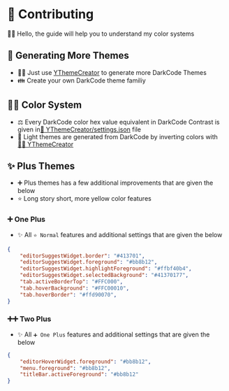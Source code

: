 # 💖 Contributing

🙋‍♂️ Hello, the guide will help you to understand my color systems

## 🚀 Generating More Themes

- 💁‍♂️ Just use [YThemeCreator](https://github.com/yedhrab/YThemeCreator) to generate more DarkCode Themes
- 👪 Create your own DarkCode theme familiy

## 👨‍💻 Color System

- ⚖️ Every DarkCode color hex value equivalent in DarkCode Contrast is given in[📜 YThemeCreator/settings.json](https://github.com/yedhrab/YThemeCreator/blob/master/settings.json#L7) file
- 💫 Light themes are generated from DarkCode by inverting colors with [👨‍🔬 YThemeCreator](https://github.com/yedhrab/YThemeCreator)


## ✨ Plus Themes

- ➕ Plus themes has a few additional improvements that are given the below
- ⭐ Long story short, more yellow color features

### ➕ One Plus

- ✨ All `⭐ Normal` features and additional settings that are given the below

```json
{
    "editorSuggestWidget.border": "#413701",
    "editorSuggestWidget.foreground": "#bb8b12",
    "editorSuggestWidget.highlightForeground": "#ffbf40b4",
    "editorSuggestWidget.selectedBackground": "#41370177",
    "tab.activeBorderTop": "#FFC000",
    "tab.hoverBackground": "#FFC00010",
    "tab.hoverBorder": "#ffd90070",
}
```

### ➕➕ Two Plus

- ✨ All `➕ One Plus` features and additional settings that are given the below

```json
{
    "editorHoverWidget.foreground": "#bb8b12",
    "menu.foreground": "#bb8b12",
    "titleBar.activeForeground": "#bb8b12"
}
```
